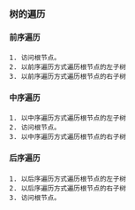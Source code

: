 
### 树的遍历
#### 前序遍历
    1. 访问根节点。
    2. 以前序遍历方式遍历根节点的左子树
    3. 以前序遍历方式遍历根节点的右子树
#### 中序遍历
    1. 以中序遍历方式遍历根节点的左子树
    2. 访问根节点。
    3. 以中序遍历方式遍历根节点的右子树
#### 后序遍历
    1. 以后序遍历方式遍历根节点的左子树
    2. 以后序遍历方式遍历根节点的右子树
    3. 访问根节点。
